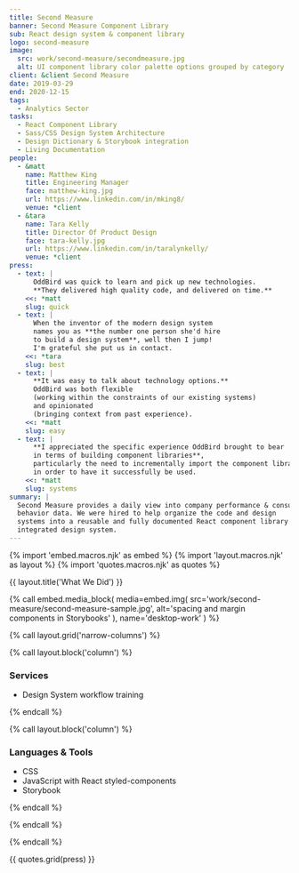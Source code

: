```yaml
---
title: Second Measure
banner: Second Measure Component Library
sub: React design system & component library
logo: second-measure
image:
  src: work/second-measure/secondmeasure.jpg
  alt: UI component library color palette options grouped by category
client: &client Second Measure
date: 2019-03-29
end: 2020-12-15
tags:
  - Analytics Sector
tasks:
  - React Component Library
  - Sass/CSS Design System Architecture
  - Design Dictionary & Storybook integration
  - Living Documentation
people:
  - &matt
    name: Matthew King
    title: Engineering Manager
    face: matthew-king.jpg
    url: https://www.linkedin.com/in/mking8/
    venue: *client
  - &tara
    name: Tara Kelly
    title: Director Of Product Design
    face: tara-kelly.jpg
    url: https://www.linkedin.com/in/taralynkelly/
    venue: *client
press:
  - text: |
      OddBird was quick to learn and pick up new technologies.
      **They delivered high quality code, and delivered on time.**
    <<: *matt
    slug: quick
  - text: |
      When the inventor of the modern design system
      names you as **the number one person she'd hire
      to build a design system**, well then I jump!
      I'm grateful she put us in contact.
    <<: *tara
    slug: best
  - text: |
      **It was easy to talk about technology options.**
      OddBird was both flexible
      (working within the constraints of our existing systems)
      and opinionated
      (bringing context from past experience).
    <<: *matt
    slug: easy
  - text: |
      **I appreciated the specific experience OddBird brought to bear
      in terms of building component libraries**,
      particularly the need to incrementally import the component library
      in order to have it successfully be used.
    <<: *matt
    slug: systems
summary: |
  Second Measure provides a daily view into company performance & consumer
  behavior data. We were hired to help organize the code and design
  systems into a reusable and fully documented React component library and
  integrated design system.
---
```


{% import 'embed.macros.njk' as embed %}
{% import 'layout.macros.njk' as layout %}
{% import 'quotes.macros.njk' as quotes %}


{{ layout.title('What We Did') }}

{% call embed.media_block(
  media=embed.img(
    src='work/second-measure/second-measure-sample.jpg',
    alt='spacing and margin components in Storybooks'
  ),
    name='desktop-work'
) %}

{% call layout.grid('narrow-columns') %}

{% call layout.block('column') %}

### Services

- Design System workflow training


{% endcall %}

{% call layout.block('column') %}

### Languages & Tools

- CSS
- JavaScript with React styled-components
- Storybook



{% endcall %}

{% endcall %}

{% endcall %}

{{ quotes.grid(press) }}
